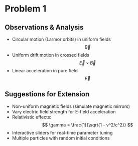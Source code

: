 # Problem 1

## Observations & Analysis

- Circular motion (Larmor orbits) in uniform fields  $$ \vec{B} $$ 
- Uniform drift motion in crossed fields   $$ \vec{E} \times \vec{B} $$ 
- Linear acceleration in pure field $$ \vec{E} $$ 

## Suggestions for Extension

- Non-uniform magnetic fields (simulate magnetic mirrors)  
- Vary electric field strength for E-field acceleration  
- Relativistic effects:  
  $$ \gamma = \frac{1}{\sqrt{1 - v^2/c^2}} $$
- Interactive sliders for real-time parameter tuning  
- Multiple particles with random initial conditions
